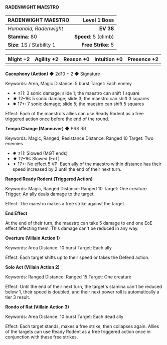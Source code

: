 #### RADENWIGHT MAESTRO

| RADENWIGHT MAESTRO | **Level 1 Boss** |
|:-------------------------------------------------- | -------------------------:|
| *Humanoid, Radenwight* | **EV 38** |
| **Stamina**: 80 | **Speed**: 5 (climb) |
| **Size**: 1S / Stability 1 | **Free Strike**: 5 |

| **Might** −2 | **Agility** +2 | **Reason** +0 | **Intuition** +0 | **Presence** +2 |
| -------- | ---------- | --------- | ------------ | ----------- |
|  |  |  |  |  |

**Cacophony (Action)** ◆ 2d10 + 2 ◆ Signature

Keywords: Area, Magic
Distance: 5 burst
Target: Each enemy
- ✦ ≤11: 3 sonic damage; slide 1; the maestro can shift 1 square
- ★ 12–16: 5 sonic damage; slide 3; the maestro can shift 3 squares
- ✸ 17+: 7 sonic damage; slide 5; the maestro can shift 5 squares

Effect: Each of the maestro's allies can use Ready Rodent as a free triggered action once before the end of the round.

**Tempo Change (Maneuver)** ◆ PRS RR

Keywords: Magic, Ranged, Resistance
Distance: Ranged 10
Target: Two enemies
- ✸ ≤11: Slowed (MGT ends)
- ★ 12–16: Slowed (EoT)
- ✦ 17+: No effect
5 VP: Each ally of the maestro within distance has their speed increased by 2 until the end of their next turn.

**Ranged Ready Rodent (Triggered Action)**

Keywords: Magic, Ranged
Distance: Ranged 10
Target: One creature
Trigger: An ally deals damage to the target.

Effect: The maestro makes a free strike against the target.

**End Effect**

At the end of their turn, the maestro can take 5 damage to end one EoE effect affecting them. This damage can't be reduced in any way.

**Overture (Villain Action 1)**

Keywords: Area
Distance: 10 burst
Target: Each ally

Effect: Each target shifts up to their speed or takes the Defend action.

**Solo Act (Villain Action 2)**

Keywords: Ranged
Distance: Ranged 15
Target: One creature

Effect: Until the end of their next turn, the target's stamina can't be reduced below 1, their speed is doubled, and their next power roll is automatically a tier 3 result.

**Rondo of Rat (Villain Action 3)**

Keywords: Area
Distance: 10 burst
Target: Each dead ally

Effect: Each target stands, makes a free strike, then collapses again. Allies of the targets can use Ready Rodent as a free triggered action once in conjunction with these free strikes.

